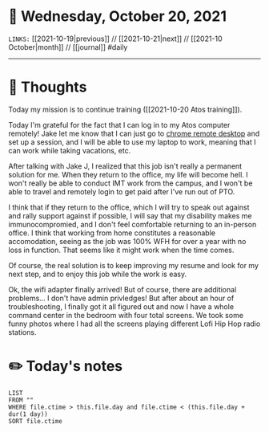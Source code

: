 # 📅 Wednesday, October 20, 2021
`LINKS:` [[2021-10-19|previous]] // [[2021-10-21|next]] // [[2021-10 October|month]] // [[journal]] 
#daily

---
# 💭 Thoughts
Today my mission is to continue training ([[2021-10-20 Atos training]]). 

Today I'm grateful for the fact that I can log in to my Atos computer remotely! Jake let me know that I can just go to [chrome remote desktop](https://remotedesktop.google.com) and set up a session, and I will be able to use my laptop to work, meaning that I can work while taking vacations, etc. 

After talking with Jake J, I realized that this job isn't really a permanent solution for me. When they return to the office, my life will become hell. I won't really be able to conduct IMT work from the campus, and I won't be able to travel and remotely login to get paid after I've run out of PTO. 

I think that if they return to the office, which I will try to speak out against and rally support against if possible, I will say that my disability makes me immunocompromied, and I don't feel comfortable returning to an in-person office. I think that working from home constitutes a reasonable accomodation, seeing as the job was 100% WFH for over a year with no loss in function. That seems like it might work when the time comes. 

Of course, the real solution is to keep improving my resume and look for my next step, and to enjoy this job while the work is easy. 

Ok, the wifi adapter finally arrived! But of course, there are additional problems... I don't have admin privledges! But after about an hour of troubleshooting, I finally got it all figured out and now I have a whole command center in the bedroom with four total screens. We took some funny photos where I had all the screens playing different Lofi Hip Hop radio stations. 

# ✏️ Today's notes
```dataview
LIST 
FROM ""
WHERE file.ctime > this.file.day and file.ctime < (this.file.day + dur(1 day))
SORT file.ctime
```
